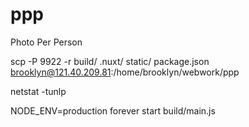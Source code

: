 # ppp
Photo Per Person

scp -P 9922 -r build/ .nuxt/ static/ package.json brooklyn@121.40.209.81:/home/brooklyn/webwork/ppp

netstat -tunlp

NODE_ENV=production forever start build/main.js
